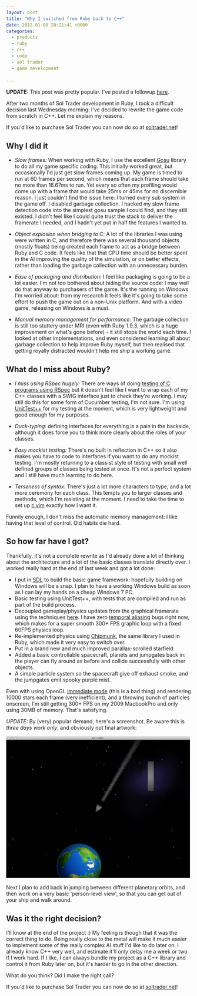 ```yaml
---
layout: post
title: "Why I switched from Ruby back to C++"
date: 2012-01-08 20:21:41 +0000
categories:
  - products
  - ruby
  - c++
  - code
  - sol trader
  - game development

---
```

<div class='notice'>
  <b>UPDATE:</b> This post was pretty popular. I've posted a followup <a href="/2012/01/switching-sol-trader-from-ruby-to-c-plus-plus-one-week-on/">here</a>.
</div>

After two months of Sol Trader development in Ruby, I took a difficult decision last Wednesday morning: I've decided to rewrite the game code from scratch in C++. Let me explain my reasons.

<div class='notice'>
  If you'd like to purchase Sol Trader you can now do so at <a href='http://soltrader.net'>soltrader.net</a>!
</div>

## Why I did it

* *Slow frames:* When working with Ruby, I use the excellent [Gosu](https://github.com/jlnr/gosu) library to do all my game specific coding. This initially worked great, but occasionally I'd just get slow frames coming up. My game is timed to run at 60 frames per second, which means that each frame should take no more than 16.67ms to run. Yet every so often my profiling would come up with a frame that would take 25ms or 45ms for no discernible reason. I just couldn't find the issue here: I turned every sub system in the game off. I disabled garbage collection. I hacked my slow frame detection code into the simplest gosu sample I could find, and they still existed. I didn't feel like I could quite trust the stack to deliver the framerate I needed, and I hadn't yet put in half the features I wanted to.

* *Object explosion when bridging to C:* A lot of the libraries I was using were written in C, and therefore there was several thousand objects (mostly floats) being created each frame to act as a bridge between Ruby and C code. It feels like that that CPU time should be better spent in the AI improving the quality of the simulation, or on better effects, rather than loading the garbage collection with an unnecessary burden.

* *Ease of packaging and distribution:* I feel like packaging is going to be a lot easier. I'm not too bothered about hiding the source code: I may well do that anyway to purchasers of the game. It's the running on Windows I'm worried about: from my research it feels like it's going to take some effort to push the game out on a non-Unix platform. And with a video game, releasing on Windows is a must.

* *Manual memory management for performance:* The garbage collection is still too stuttery under MRI (even with Ruby 1.9.3, which is a huge improvement on what's gone before) - it still stops the world each time. I looked at other implementations, and even considered learning all about garbage collection to help improve Ruby myself, but then realised that getting royally distracted wouldn't help me ship a working game.

## What do I miss about Ruby?

* *I miss using RSpec hugely:* There are ways of doing [testing of C programs using RSpec](http://benmabey.com/2007/09/09/bdd-your-c.html) but it doesn't feel like I want to wrap each of my C++ classes with a SWIG interface just to check they're working. I may still do this for some form of Cucumber testing, I'm not sure. I'm using [UnitTest++](http://unittest-cpp.sourceforge.net/) for my testing at the moment, which is very lightweight and good enough for my purposes.

* *Duck-typing:* defining interfaces for everything is a pain in the backside, although it does force you to think more clearly about the roles of your classes.


* *Easy mockist testing:* There's no built in reflection in C++ so it also makes you have to code to interfaces if you want to do any mockist testing. I'm mostly returning to a classist style of testing with small well defined groups of classes being tested at once. It's not a perfect system and I still have much learning to do here.

* *Terseness of syntax:* There's just a lot more characters to type, and a lot more ceremony for each class. This tempts you to larger classes and methods, which I'm resisting at the moment. I need to take the time to set up [c.vim](http://www.vim.org/scripts/script.php?script_id=213) exactly how I want it.

Funnily enough, I don't miss the automatic memory management: I like having that level of control. Old habits die hard.

## So how far have I got?

Thankfully, it's not a complete rewrite as I'd already done a lot of thinking about the architecture and a lot of the basic classes translate directly over.  I worked really hard at the end of last week and got a lot done:

* I put in [SDL](http://www.libsdl.org) to build the basic game framework: hopefully building on Windows will be a snap. I plan to have a working Windows build as soon as I can lay my hands on a cheap Windows 7 PC.
* Basic testing using UnitTest++, with tests that are compiled and run as part of the build process.
* Decoupled gameplay/physics updates from the graphical framerate using the techniques [here](http://gafferongames.com/game-physics/fix-your-timestep/). I have zero [temporal aliasing](http://en.wikipedia.org/wiki/Temporal_anti-aliasing) bugs right now, which makes for a super smooth 300+ FPS graphic loop with a fixed 60FPS physics loop.
* Re-implemented physics using [Chipmunk](http://chipmunk-physics.net/), the same library I used in Ruby, which made it very easy to switch over.
* Put in a brand new and much improved parallax-scrolled starfield.
* Added a basic controllable spacecraft, planets and jumpgates back in: the player can fly around as before and collide successfully with other objects.
* A simple particle system so the spacecraft give off exhaust smoke, and the jumpgates emit spooky purple mist.

Even with using OpenGL [immediate mode](http://en.wikibooks.org/wiki/OpenGL_Programming/GLStart/Tut3#Immediate_Mode) (this is a bad thing) and rendering 10000 stars each frame (very inefficient), and a throwing bunch of particles onscreen, I'm still getting 300+ FPS on my 2009 MacbookPro and only using 30MB of memory. That's satisfying.

*UPDATE:* By (very) popular demand, here's a screenshot. Be aware this is *three days work only*, and obviously not final artwork:

<a href='/files/sol-trader-1.png'><img src='/files/sol-trader-1.png' width='500'/></a>

Next I plan to add back in jumping between different planetary orbits, and then work on a very basic 'person-level view', so that you can get out of your ship and walk around.

## Was it the right decision?

I'll know at the end of the project :) My feeling is though that it was the correct thing to do. Being really close to the metal will make it much easier to implement some of the really complex AI stuff I'd like to do later on. I already know C++ very well, and estimate it'll only delay me a week or two if I work hard. If I like, I can always bundle my project as a C++ library and control it from Ruby later on, but it's harder to go in the other direction.

What do you think? Did I make the right call?

<div class='notice'>
  If you'd like to purchase Sol Trader you can now do so at <a href='http://soltrader.net'>soltrader.net</a>!
</div>
